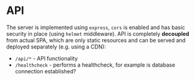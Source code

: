 # API

The server is implemented using `express`, `cors` is enabled and has basic security in place (using `helmet` middleware). API is completely **decoupled** from actual SPA, which are only static resources and can be served and deployed separately (e.g. using a CDN):

- `/api/*` - API functionality
- `/healthcheck` - performs a healthcheck, for example is database connection established?

